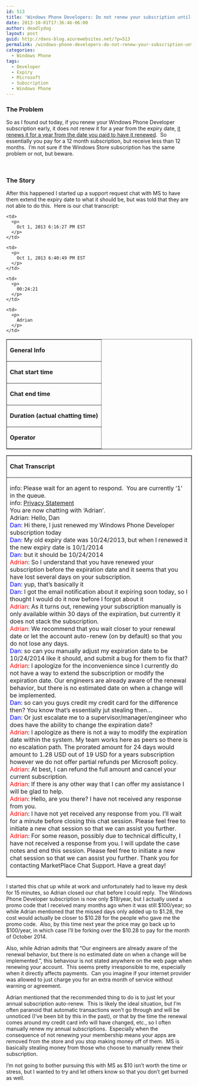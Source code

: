 ```yaml
---
id: 513
title: 'Windows Phone Developers: Do not renew your subscription until the expiry DAY or else Microsoft steals your money'
date: 2013-10-01T17:36:46-06:00
author: deadlydog
layout: post
guid: http://dans-blog.azurewebsites.net/?p=513
permalink: /windows-phone-developers-do-not-renew-your-subscription-until-the-expiry-day-or-else-microsoft-steals-your-money/
categories:
  - Windows Phone
tags:
  - Developer
  - Expiry
  - Microsoft
  - Subscription
  - Windows Phone
---
```

### The Problem

So as I found out today, if you renew your Windows Phone Developer subscription early, it does not renew it for a year from the expiry date, <u>it renews it for a year from the date you paid to have it renewed</u>.&#160; So essentially you pay for a 12 month subscription, but receive less than 12 months.&#160; I’m not sure if the Windows Store subscription has the same problem or not, but beware.

&#160;

### The Story

After this happened I started up a support request chat with MS to have them extend the expiry date to what it should be, but was told that they are not able to do this.&#160; Here is our chat transcript:

<table cellspacing="0" cellpadding="0" border="1">
  <tr>
    <td>
      <p>
        <b>General Info</b><b></b>
      </p>
    </td>
  </tr>
  
  <tr>
    <td>
      <p>
        <b>Chat start time</b>
      </p>
    </td>
    
    <td>
      <p>
        Oct 1, 2013 6:16:27 PM EST
      </p>
    </td>
  </tr>
  
  <tr>
    <td>
      <p>
        <b>Chat end time</b>
      </p>
    </td>
    
    <td>
      <p>
        Oct 1, 2013 6:40:49 PM EST
      </p>
    </td>
  </tr>
  
  <tr>
    <td>
      <p>
        <b>Duration (actual chatting time)</b>
      </p>
    </td>
    
    <td>
      <p>
        00:24:21
      </p>
    </td>
  </tr>
  
  <tr>
    <td>
      <p>
        <b>Operator</b>
      </p>
    </td>
    
    <td>
      <p>
        Adrian
      </p>
    </td>
  </tr>
</table>

<table cellspacing="0" cellpadding="0" border="1">
  <tr>
    <td>
      <p>
        <b>Chat Transcript</b>
      </p>
    </td>
  </tr>
  
  <tr>
    <td>
      <p>
        info: Please wait for an agent to respond.&#160; You are currently &#8216;1&#8217; in the queue. <br />info: <a href="%20http:/go.microsoft.com/fwlink/?LinkId=81184&clcid=0x809">Privacy Statement</a> <br />You are now chatting with &#8216;Adrian&#8217;. <br />Adrian: Hello, Dan <br /><font style="background-color: #ffffff" color="#0000ff">Dan</font>: Hi there, I just renewed my Windows Phone Developer subscription today <br /><font color="#0000ff">Dan</font>: My old expiry date was 10/24/2013, but when I renewed it the new expiry date is 10/1/2014 <br /><font color="#0000ff">Dan</font>: but it should be 10/24/2014 <br /><font color="#ff0000">Adrian</font>: So I understand that you have renewed your subscription before the expiration date and it seems that you have lost several days on your subscription. <br /><font color="#0000ff">Dan</font>: yup, that&#8217;s basically it <br /><font color="#0000ff">Dan</font>: I got the email notification about it expiring soon today, so I thought I would do it now before I forgot about it <br /><font color="#ff0000">Adrian</font>: As it turns out, renewing your subscription manually is only available within 30 days of the expiration, but currently it does not stack the subscription. <br /><font color="#ff0000">Adrian</font>: We recommend that you wait closer to your renewal date or let the account auto-renew (on by default) so that you do not lose any days. <br /><font color="#0000ff">Dan</font>: so can you manually adjust my expiration date to be 10/24/2014 like it should, and submit a bug for them to fix that? <br /><font color="#ff0000">Adrian</font>: I apologize for the inconvenience since I currently do not have a way to extend the subscription or modify the expiration date. Our engineers are already aware of the renewal behavior, but there is no estimated date on when a change will be implemented. <br /><font color="#0000ff">Dan</font>: so can you guys credit my credit card for the difference then? You know that&#8217;s essentially jut stealing then&#8230; <br /><font color="#0000ff">Dan</font>: Or just escalate me to a supervisor/manager/engineer who does have the ability to change the expiration date? <br /><font color="#ff0000">Adrian</font>: I apologize as there is not a way to modify the expiration date within the system. My team works here as peers so there is no escalation path. The prorated amount for 24 days would amount to 1.28 USD out of 19 USD for a years subscription however we do not offer partial refunds per Microsoft policy. <br /><font color="#ff0000">Adrian</font>: At best, I can refund the full amount and cancel your current subscription.&#160;&#160; <br /><font color="#ff0000">Adrian</font>: If there is any other way that I can offer my assistance I will be glad to help. <br /><font color="#ff0000">Adrian</font>: Hello, are you there? I have not received any response from you. <br /><font color="#ff0000">Adrian</font>: I have not yet received any response from you. I&#8217;ll wait for a minute before closing this chat session. Please feel free to initiate a new chat session so that we can assist you further. <br /><font color="#ff0000">Adrian</font>: For some reason, possibly due to technical difficulty, I have not received a response from you. I will update the case notes and end this session. Please feel free to initiate a new chat session so that we can assist you further. Thank you for contacting MarketPlace Chat Support. Have a great day!
      </p>
    </td>
  </tr>
</table>

I started this chat up while at work and unfortunately had to leave my desk for 15 minutes, so Adrian closed our chat before I could reply.&#160; The Windows Phone Developer subscription is now only $19/year, but I actually used a promo code that I received many months ago when it was still $100/year; so while Adrian mentioned that the missed days only added up to $1.28, the cost would actually be closer to $10.28 for the people who gave me the promo code.&#160; Also, by this time next year the price may go back up to $100/year, in which case I’ll be forking over the $10.28 to pay for the month of October 2014.

Also, while Adrian admits that “Our engineers are already aware of the renewal behavior, but there is no estimated date on when a change will be implemented.”, this behaviour is not stated anywhere on the web page when renewing your account.&#160; This seems pretty irresponsible to me, especially when it directly affects payments.&#160; Can you imagine if your internet provider was allowed to just charge you for an extra month of service without warning or agreement.

Adrian mentioned that the recommended thing to do is to just let your annual subscription auto-renew.&#160; This is likely the ideal situation, but I’m often paranoid that automatic transactions won’t go through and will be unnoticed (I’ve been bit by this in the past), or that by the time the renewal comes around my credit card info will have changed, etc., so I often manually renew my annual subscriptions.&#160; Especially when the consequence of not renewing your membership means your apps are removed from the store and you stop making money off of them.&#160; MS is basically stealing money from those who choose to manually renew their subscription.

I’m not going to bother pursuing this with MS as $10 isn’t worth the time or stress, but I wanted to try and let others know so that you don’t get burned as well.